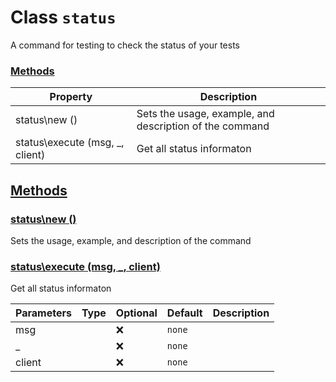 
# Class `status`
A command for testing to check the status of your tests









### [Methods](#Methods)
| Property | Description |
| -------- | ----------- |
| status\new () | Sets the usage, example, and description of the command |
| status\execute (msg, _, client) | Get all status informaton |



## [Methods](#Methods)

### [status\new ()](#status\new)
Sets the usage, example, and description of the command










### [status\execute (msg, _, client)](#status\execute)
Get all status informaton



| Parameters | Type | Optional | Default | Description |
| --------------- | ---- | -------- | ------- | ----------- |
| msg |  | ❌ | `none` |      |
| _ |  | ❌ | `none` |      |
| client |  | ❌ | `none` |      |












